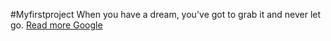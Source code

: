 #Myfirstproject
When you have a dream, you've got to grab it and never let go.
[Read more Google](https://google.com)
